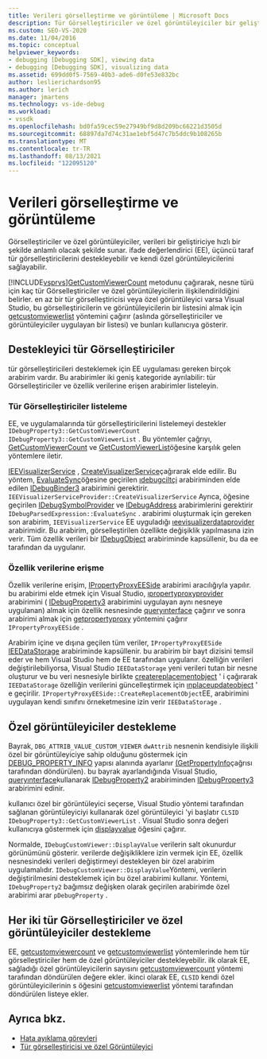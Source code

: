 ```yaml
---
title: Verileri görselleştirme ve görüntüleme | Microsoft Docs
description: Tür Görselleştiriciler ve özel görüntüleyiciler bir geliştiriciye veri sunma hakkında bilgi edinin. İfade değerlendirici, üçüncü taraf tür görselleştiricilerini destekler.
ms.custom: SEO-VS-2020
ms.date: 11/04/2016
ms.topic: conceptual
helpviewer_keywords:
- debugging [Debugging SDK], viewing data
- debugging [Debugging SDK], visualizing data
ms.assetid: 699dd0f5-7569-40b3-ade6-d0fe53e832bc
author: leslierichardson95
ms.author: lerich
manager: jmartens
ms.technology: vs-ide-debug
ms.workload:
- vssdk
ms.openlocfilehash: bd0fa59cec59e27949bf9d8d209bc66221d3505d
ms.sourcegitcommit: 68897da7d74c31ae1ebf5d47c7b5ddc9b108265b
ms.translationtype: MT
ms.contentlocale: tr-TR
ms.lasthandoff: 08/13/2021
ms.locfileid: "122095120"
---
```

# <a name="visualizing-and-viewing-data"></a>Verileri görselleştirme ve görüntüleme
Görselleştiriciler ve özel görüntüleyiciler, verileri bir geliştiriciye hızlı bir şekilde anlamlı olacak şekilde sunar. ifade değerlendirici (EE), üçüncü taraf tür görselleştiricilerini destekleyebilir ve kendi özel görüntüleyicilerini sağlayabilir.

 [!INCLUDE[vsprvs](../../code-quality/includes/vsprvs_md.md)][GetCustomViewerCount](../../extensibility/debugger/reference/idebugproperty3-getcustomviewercount.md) metodunu çağırarak, nesne türü için kaç tür Görselleştiriciler ve özel görüntüleyicilerin ilişkilendirildiğini belirler. en az bir tür görselleştiricisi veya özel görüntüleyici varsa Visual Studio, bu görselleştiricilerin ve görüntüleyicilerin bir listesini almak için [getcustomviewerlist](../../extensibility/debugger/reference/idebugproperty3-getcustomviewerlist.md) yöntemini çağırır (aslında görselleştiriciler ve görüntüleyiciler uygulayan bir listesi) ve bunları kullanıcıya gösterir.

## <a name="supporting-type-visualizers"></a>Destekleyici tür Görselleştiriciler
 tür görselleştiricileri desteklemek için EE uygulaması gereken birçok arabirim vardır. Bu arabirimler iki geniş kategoride ayrılabilir: tür Görselleştiriciler ve özellik verilerine erişen arabirimler listeleyin.

### <a name="listing-type-visualizers"></a>Tür Görselleştiriciler listeleme
 EE, ve uygulamalarında tür görselleştiricilerini listelemeyi destekler `IDebugProperty3::GetCustomViewerCount` `IDebugProperty3::GetCustomViewerList` . Bu yöntemler çağrıyı, [GetCustomViewerCount](../../extensibility/debugger/reference/ieevisualizerservice-getcustomviewercount.md) ve [GetCustomViewerList](../../extensibility/debugger/reference/ieevisualizerservice-getcustomviewerlist.md)öğesine karşılık gelen yöntemlere iletir.

 [IEEVisualizerService](../../extensibility/debugger/reference/ieevisualizerservice.md) , [CreateVisualizerService](../../extensibility/debugger/reference/ieevisualizerserviceprovider-createvisualizerservice.md)çağırarak elde edilir. Bu yöntem, [EvaluateSync](../../extensibility/debugger/reference/idebugparsedexpression-evaluatesync.md)öğesine geçirilen [ıdebugciltçi](../../extensibility/debugger/reference/idebugbinder.md) arabiriminden elde edilen [IDebugBinder3](../../extensibility/debugger/reference/idebugbinder3.md) arabirimini gerektirir. `IEEVisualizerServiceProvider::CreateVisualizerService` Ayrıca, öğesine geçirilen [IDebugSymbolProvider](../../extensibility/debugger/reference/idebugsymbolprovider.md) ve [IDebugAddress](../../extensibility/debugger/reference/idebugaddress.md) arabirimlerini gerektirir `IDebugParsedExpression::EvaluateSync` . arabirimi oluşturmak için gereken son arabirim, `IEEVisualizerService` EE uyguladığı [ıeevisualizerdataprovider](../../extensibility/debugger/reference/ieevisualizerdataprovider.md) arabirimidir. Bu arabirim, görselleştirilen özellikte değişiklik yapılmasına izin verir. Tüm özellik verileri bir [IDebugObject](../../extensibility/debugger/reference/idebugobject.md) arabiriminde kapsüllenir, bu da ee tarafından da uygulanır.

### <a name="accessing-property-data"></a>Özellik verilerine erişme
 Özellik verilerine erişim, [IPropertyProxyEESide](../../extensibility/debugger/reference/ipropertyproxyeeside.md) arabirimi aracılığıyla yapılır. bu arabirimi elde etmek için Visual Studio, [ıpropertyproxyprovider](../../extensibility/debugger/reference/ipropertyproxyprovider.md) arabirimini ( [IDebugProperty3](../../extensibility/debugger/reference/idebugproperty3.md) arabirimini uygulayan aynı nesneye uygulanan) almak için özellik nesnesinde [queryınterface](/cpp/atl/queryinterface) çağırır ve sonra arabirimi almak için [getpropertyproxy](../../extensibility/debugger/reference/ipropertyproxyprovider-getpropertyproxy.md) yöntemini çağırır `IPropertyProxyEESide` .

 Arabirim içine ve dışına geçilen tüm veriler, `IPropertyProxyEESide` [IEEDataStorage](../../extensibility/debugger/reference/ieedatastorage.md) arabiriminde kapsüllenir. bu arabirim bir bayt dizisini temsil eder ve hem Visual Studio hem de EE tarafından uygulanır. özelliğin verileri değiştirilebiliyorsa, Visual Studio `IEEDataStorage` yeni verileri tutan bir nesne oluşturur ve bu veri nesnesiyle birlikte [createreplacementobject](../../extensibility/debugger/reference/ipropertyproxyeeside-createreplacementobject.md) ' i çağırarak `IEEDataStorage` özelliğin verilerini güncelleştirmek için [ınplaceupdateobject](../../extensibility/debugger/reference/ipropertyproxyeeside-inplaceupdateobject.md) ' e geçirilir. `IPropertyProxyEESide::CreateReplacementObject`EE, arabirimini uygulayan kendi sınıfını örneketmesine izin verir `IEEDataStorage` .

## <a name="supporting-custom-viewers"></a>Özel görüntüleyiciler destekleme
 Bayrak, `DBG_ATTRIB_VALUE_CUSTOM_VIEWER` `dwAttrib` nesnenin kendisiyle ilişkili özel bir görüntüleyiciye sahip olduğunu göstermek için [DEBUG_PROPERTY_INFO](../../extensibility/debugger/reference/debug-property-info.md) yapısı alanında ayarlanır [(GetPropertyInfo](../../extensibility/debugger/reference/idebugproperty2-getpropertyinfo.md)çağrısı tarafından döndürülen). bu bayrak ayarlandığında Visual Studio, [queryınterface](/cpp/atl/queryinterface)kullanarak [IDebugProperty2](../../extensibility/debugger/reference/idebugproperty2.md) arabiriminden [IDebugProperty3](../../extensibility/debugger/reference/idebugproperty3.md) arabirimini edinir.

 kullanıcı özel bir görüntüleyici seçerse, Visual Studio yöntemi tarafından sağlanan görüntüleyiciyi kullanarak özel görüntüleyici 'yi başlatır `CLSID` `IDebugProperty3::GetCustomViewerList` . Visual Studio sonra değeri kullanıcıya göstermek için [displayvalue](../../extensibility/debugger/reference/idebugcustomviewer-displayvalue.md) öğesini çağırır.

 Normalde, `IDebugCustomViewer::DisplayValue` verilerin salt okunurdur görünümünü gösterir. verilerde değişikliklere izin vermek için EE, özellik nesnesindeki verileri değiştirmeyi destekleyen bir özel arabirim uygulamalıdır. `IDebugCustomViewer::DisplayValue`Yöntemi, verilerin değiştirilmesini desteklemek için bu özel arabirimi kullanır. Yöntemi, `IDebugProperty2` bağımsız değişken olarak geçirilen arabirimde özel arabirimi arar `pDebugProperty` .

## <a name="supporting-both-type-visualizers-and-custom-viewers"></a>Her iki tür Görselleştiriciler ve özel görüntüleyiciler destekleme
 EE, [getcustomviewercount](../../extensibility/debugger/reference/idebugproperty3-getcustomviewercount.md) ve [getcustomviewerlist](../../extensibility/debugger/reference/idebugproperty3-getcustomviewerlist.md) yöntemlerinde hem tür görselleştiriciler hem de özel görüntüleyiciler destekleyebilir. ilk olarak EE, sağladığı özel görüntüleyicilerin sayısını [getcustomviewercount](../../extensibility/debugger/reference/ieevisualizerservice-getcustomviewercount.md) yöntemi tarafından döndürülen değere ekler. ikinci olarak EE, `CLSID` kendi özel görüntüleyicilerinin s öğesini [getcustomviewerlist](../../extensibility/debugger/reference/ieevisualizerservice-getcustomviewerlist.md) yöntemi tarafından döndürülen listeye ekler.

## <a name="see-also"></a>Ayrıca bkz.
- [Hata ayıklama görevleri](../../extensibility/debugger/debugging-tasks.md)
- [Tür görselleştiricisi ve özel Görüntüleyici](../../extensibility/debugger/type-visualizer-and-custom-viewer.md)
